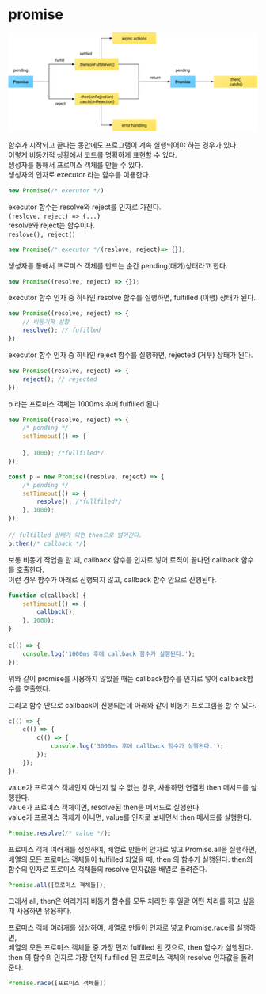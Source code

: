 # promise

<img src="./imgs/promise.svg" alt="code result" /> <br/>

함수가 시작되고 끝나는 동안에도 프로그램이 계속 실행되어야 하는 경우가 있다.    
이렇게 비동기적 상황에서 코드를 명확하게 표현할 수 있다.    
생성자를 통해서 프로미스 객체를 만들 수 있다.   
생성자의 인자로 executor 라는 함수를 이용한다.  

```js
new Promise(/* executor */)
```


executor 함수는 resolve와 reject를 인자로 가진다.   
    `(reslove, reject) => {...}`    
resolve와 reject는 함수이다.    
    `reslove(), reject()`


```js
new Promise(/* executor */(reslove, reject)=> {});
```

생성자를 통해서 프로미스 객체를 만드는 순간 pending(대기)상태라고 한다.     
```js
new Promise((resolve, reject) => {});
```

executor 함수 인자 중 하나인 resolve 함수를 실행하면, fulfilled (이행) 상태가 된다.     

```js
new Promise((resolve, reject) => {
    // 비동기적 상황
    resolve(); // fufilled
});
```

executor 함수 인자 중 하나인 reject 함수를 실행하면, rejected (거부) 상태가 된다.        

```js
new Promise((resolve, reject) => {
    reject(); // rejected
});
```


p 라는 프로미스 객체는 1000ms 후에 fulfilled 된다       

```js
new Promise((resolve, reject) => {
    /* pending */
    setTimeout(() => {

    }, 1000); /*fullfiled*/
});
```

```js
const p = new Promise((resolve, reject) => {
    /* pending */
    setTimeout(() => {
        resolve(); /*fullfiled*/
    }, 1000); 
});

// fulfilled 상태가 되면 then으로 넘어간다.
p.then(/* callback */)
```

보통 비동기 작업을 할 때, callback 함수를 인자로 넣어 로직이 끝나면 callback 함수를 호출한다.   
이런 경우 함수가 아래로 진행되지 않고, callback 함수 안으로 진행된다.   

```js
function c(callback) {
    setTimeout(() => {
        callback();
    }, 1000);
}

c(() => {
    console.log('1000ms 후에 callback 함수가 실행된다.');
});
```
위와 같이 promise를 사용하지 않았을 때는 callback함수를 인자로 넣어 callback함수를 호출했다.    

그리고 함수 안으로 callback이 진행되는데 아래와 같이 비동기 프로그램을 할 수 있다.      

```js
c(() => {
    c(() => {
        c(() => {
            console.log('3000ms 후에 callback 함수가 실행된다.');
        });
    });
});
```


value가 프로미스 객체인지 아닌지 알 수 없는 경우, 사용하면 연결된 then 메서드를 실행한다.       
value가 프로미스 객체이면, resolve된 then을 메서드로 실행한다.      
value가 프로미스 객체가 아니면, value를 인자로 보내면서 then 메서드를 실행한다.         

```js
Promise.resolve(/* value */);
```

프로미스 객체 여러개를 생성하여, 배열로 만들어 안자로 넣고 Promise.all을 실행하면,  
배열의 모든 프로미스 객체들이 fulfilled 되었을 때, then 의 함수가 실행된다. 
then의 함수의 인자로 프로미스 객체들의 resolve 인자값을 배열로 돌려준다.

```js
Promise.all([프로미스 객체들]);
```

그래서 all, then은 여러가지 비동기 함수를 모두 처리한 후 일괄 어떤 처리를 하고 싶을 때 사용하면 유용하다.


프로미스 객체 여러개를 생상하여, 배열로 만들어 인자로 넣고 Promise.race를 실행하면,     
배열의 모든 프로미스 객체들 중 가장 먼저 fulfilled 된 것으로, then 함수가 실행된다.     
then 의 함수의 인자로 가장 먼저 fulfilled 된 프로미스 객체의 resolve 인자값을 돌려준다. 

```js
Promise.race([프로미스 객체들])
```